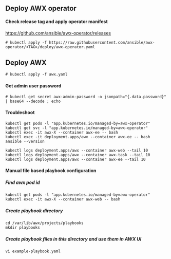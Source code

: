 ## Deploy AWX operator

#### Check release tag and apply operator manifest
https://github.com/ansible/awx-operator/releases
```
# kubectl apply -f https://raw.githubusercontent.com/ansible/awx-operator/<TAG>/deploy/awx-operator.yaml
```

## Deploy AWX
```
# kubectl apply -f awx.yaml
```
#### Get admin user password
```
# kubectl get secret awx-admin-password -o jsonpath="{.data.password}" | base64 --decode ; echo
```

#### Troubleshoot
```
kubectl get pods -l "app.kubernetes.io/managed-by=awx-operator"
kubectl get svc -l "app.kubernetes.io/managed-by=awx-operator"
kubectl exec -it awx-X --container awx-ee -- bash
kubectl exec -it deployment.apps/awx --container awx-ee -- bash
ansible --version

kubectl logs deployment.apps/awx --container awx-web --tail 10
kubectl logs deployment.apps/awx --container awx-task --tail 10
kubectl logs deployment.apps/awx --container awx-ee --tail 10
```

#### Manual file based playbook configuration
##### Find awx pod id
```
kubectl get pods -l "app.kubernetes.io/managed-by=awx-operator"
kubectl exec -it awx-X --container awx-web -- bash
```
##### Create playbook directory
```
cd /var/lib/awx/projects/playbooks
mkdir playbooks
```
##### Create playbook files in this directory and use them in AWX UI
```
vi example-playbook.yaml
```
